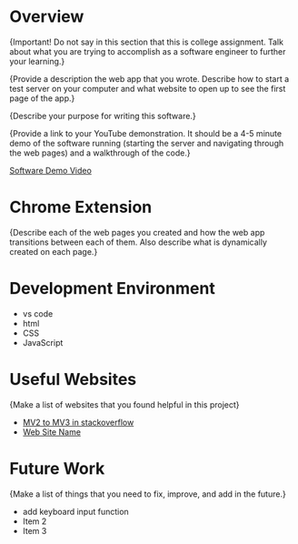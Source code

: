 # Overview

{Important!  Do not say in this section that this is college assignment.  Talk about what you are trying to accomplish as a software engineer to further your learning.}

{Provide a description the web app that you wrote. Describe how to start a test server on your computer and what website to open up to see the first page of the app.}

{Describe your purpose for writing this software.}

{Provide a link to your YouTube demonstration.  It should be a 4-5 minute demo of the software running (starting the server and navigating through the web pages) and a walkthrough of the code.}

[Software Demo Video](http://youtube.link.goes.here)

# Chrome Extension

{Describe each of the web pages you created and how the web app transitions between each of them.  Also describe what is dynamically created on each page.}

# Development Environment

* vs code
* html
* CSS
* JavaScript

# Useful Websites

{Make a list of websites that you found helpful in this project}
* [MV2 to MV3 in stackoverflow](https://stackoverflow.com/questions/63308160/how-to-migrate-manifest-version-2-to-v3-for-chrome-extension)
* [Web Site Name](http://url.link.goes.here)

# Future Work

{Make a list of things that you need to fix, improve, and add in the future.}
* add keyboard input function
* Item 2
* Item 3
